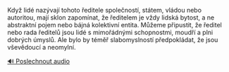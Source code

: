 
Když lidé nazývají tohoto ředitele společností, státem, vládou nebo autoritou, mají sklon zapomínat, že ředitelem je vždy lidská bytost, a ne abstraktní pojem nebo bájná kolektivní entita. Můžeme připustit, že ředitel nebo rada ředitelů jsou lidé s mimořádnými schopnostmi, moudří a plni dobrých úmyslů. Ale bylo by téměř slabomyslností předpokládat, že jsou vševědoucí a neomylní.

[🔊 Poslechnout audio](/data/7-paragraphs/audio/chapter_140/para_010-Kdy-lid-nazvaj-tohoto-editele-spolenost-st.mp3)
